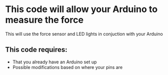 # This code will allow your Arduino to measure the force

This will use the force sensor and LED lights in conjuction with your Arduino

## This code requires:
- That you already have an Arduino set up
- Possible modifications based on where your pins are
